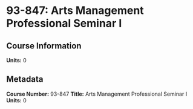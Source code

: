# 93-847: Arts Management Professional Seminar I

## Course Information

**Units:** 0

## Metadata

**Course Number:** 93-847
**Title:** Arts Management Professional Seminar I
**Units:** 0
